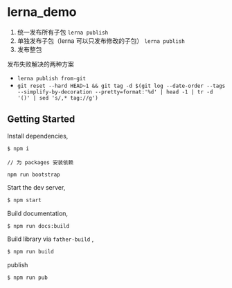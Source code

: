 # lerna_demo

1. 统一发布所有子包 `lerna publish`
2. 单独发布子包（lerna 可以只发布修改的子包） `lerna publish`
3. 发布整包

发布失败解决的两种方案

- `lerna publish from-git`
- `git reset --hard HEAD~1 && git tag -d $(git log --date-order --tags --simplify-by-decoration --pretty=format:'%d' | head -1 | tr -d '()' | sed 's/,* tag://g')`

## Getting Started

Install dependencies,

```bash
$ npm i
```

```
// 为 packages 安装依赖

npm run bootstrap
```

Start the dev server,

```bash
$ npm start
```

Build documentation,

```bash
$ npm run docs:build
```

Build library via `father-build` ,

```bash
$ npm run build
```

publish

```bash
$ npm run pub
```
